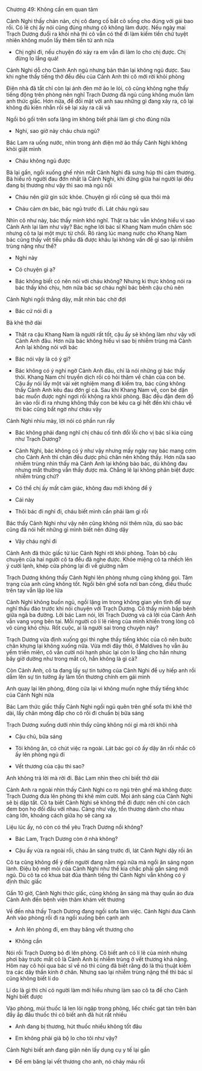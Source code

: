 




Chương 49: Không cần em quan tâm

Cảnh Nghi thấy chán nản, chị cô đang cố bắt cô sống cho đúng với gái bao rồi. Có lẽ chị ấy nói cũng đúng nhưng cô không làm được. Nếu ngày mai Trạch Dương đuổi ra khỏi nhà thì cô vẫn có thể đi làm kiếm tiền chứ tuyệt nhiên không muốn lấy thêm tiền từ anh nữa

- Chị nghỉ đi, nếu chuyện đó xảy ra em vẫn đi làm lo cho chị được. Chị đừng lo lắng quá!

Cảnh Nghi dỗ cho Cảnh Anh ngủ nhưng bản thân lại không ngủ được. Sau khi nghe thấy tiếng thở đều đều của Cảnh Anh thì cô mới rời khỏi phòng

Điện nhà đã tắt chỉ còn lại ánh đèn mờ ảo le lói, cô cũng không nghe thấy tiếng động trên phòng nên nghĩ Trạch Dương đã ngủ cũng không muốn làm anh thức giấc. Hơn nữa, để đối mặt với anh sau những gì đang xảy ra, cô lại không đủ kiên nhẫn rồi sẽ lại xảy ra cãi vã

Ngồi bó gối trên sofa lặng im không biết phải làm gì cho đúng nữa

- Nghi, sao giờ này cháu chưa ngủ?

Bác Lam ra uống nước, nhìn trong ánh điện mờ ảo thấy Cảnh Nghi không khỏi giật mình

- Cháu không ngủ được

Bà lại gần, ngồi xuống ghế nhìn mắt Cảnh Nghi đã sưng húp thì cảm thương. Bà hiểu rõ người đau đớn nhất là Cảnh Nghi, khi đứng giữa hai người lại đều đang bị thương như vậy thì sao mà ngủ nổi

- Cháu nên giữ gìn sức khỏe. Chuyện gì rồi cũng sẽ qua thôi mà

- Cháu cảm ơn bác, bác ngủ trước đi. Lát cháu ngủ sau

Nhìn cô như này, bác thấy mình khó nghĩ. Thật ra bác vẫn không hiểu vì sao Cảnh Anh lại làm như vậy? Bác nghe lời bác sĩ Khang Nam muốn chăm sóc nhưng cô ta lại một mực từ chối. Rõ ràng lúc mang nước cho Khang Nam bác cũng thấy vết tiểu phẫu đã được khâu lại không vấn đề gì sao lại nhiễm trùng nặng như thế?

- Nghi này

- Có chuyện gì ạ?

- Bác không biết có nên nói với cháu không? Nhưng kì thực không nói ra bác thấy khó chịu, hơn nữa bác sợ cháu nghĩ bác bênh cậu chủ nên

Cảnh Nghi ngồi thẳng dậy, mắt nhìn bác chờ đợi

- Bác cứ nói đi ạ

Bà khẽ thở dài

- Thật ra cậu Khang Nam là người rất tốt, cậu ấy sẽ không làm như vậy với Cảnh Anh đâu. Hơn nữa bác không hiểu vì sao bị nhiễm trùng mà Cảnh Anh lại không nói với bác

- Bác nói vậy là có ý gì?

- Bác không có ý nghi ngờ Cảnh Anh đâu, chỉ là nói những gì bác thấy thôi. Khang Nam chỉ truyền dịch rồi có hỏi thăm về chân của con bé. Cậu ấy nói lấy một vài xét nghiệm mang đi kiểm tra, bác cũng không thấy Cảnh Anh kêu đau đớn gì cả. Sau khi Khang Nam về, con bé dặn bác muốn được nghỉ ngơi rồi không ra khỏi phòng. Bác đều đặn đem đồ ăn vào rồi đi ra nhưng không thấy con bé kêu ca gì hết đến khi cháu về thì bác cũng bất ngờ như cháu vậy

Cảnh Nghi nhíu mày, lời nói có phần run rẩy

- Bác không phải đang nghĩ chị cháu cố tình đổi lỗi cho vị bác sĩ kia cũng như Trạch Dương?

- Cảnh Nghi, bác không có ý như vậy nhưng mấy ngày nay bác mang cơm cho Cảnh Anh thì chân đều được phủ chăn nên không thấy. Hơn nữa sao nhiễm trùng nhìn thấy mà Cảnh Anh lại không bảo bác, dù không đau nhưng mắt thường vẫn thấy được mà. Chẳng lẽ lại không phân biệt được nhiễm trùng chứ?

- Có thể chị ấy mất cảm giác, không đau mới không để ý

- Cái này

- Thôi bác đi nghỉ đi, cháu biết mình cần phải làm gì rồi

Bác thấy Cảnh Nghi như vậy nên cũng không nói thêm nữa, dù sao bác cũng đã nói hết những gì mình biết nên đứng dậy

- Vậy cháu nghỉ đi

Cảnh Anh đã thức giấc từ lúc Cảnh Nghi rời khỏi phòng. Toàn bộ câu chuyện của hai người cô ta đều đã nghe được. Khóe miệng cô ta nhếch lên ý cười lạnh, khép cửa phòng lại đi về giường nằm

Trạch Dương không thấy Cảnh Nghi lên phòng nhưng cũng không gọi. Tâm trạng của anh cũng không tốt. Ngồi bên ghế sofa nơi ban công, điếu thuốc trên tay vẫn lập lòe lửa

Cảnh Nghi không buồn ngủ, ngồi lặng im trong không gian yên tĩnh để suy nghĩ thấu đáo trước khi nói chuyện với Trạch Dương. Cô thấy mình bấp bênh giữa ngã ba đường. Lời bác Lam nói, lời Trạch Dương và cả lời của Cảnh Anh vẫn vang vọng bên tai. Mỗi người có lí lẽ riêng của mình khiến trong lòng cô vô cùng khó chịu. Rốt cuộc, ai là người sai trong chuyện này?

Trạch Dương vừa định xuống gọi thì nghe thấy tiếng khóc của cô nên bước chân khựng lại không xuống nữa. Vừa mới đây thôi, ở Maldives họ vẫn âu yếm triền miên, cô vẫn cười nói hạnh phúc lại còn lo lắng cho hắn nhưng bây giờ dường như trong mắt cô, hắn không là gì cả?

Còn Cảnh Anh, cô ta đang lấy sự tin tưởng của Cảnh Nghi để uy hiếp anh rồi dẫm lên sự tin tưởng ấy làm tổn thương chính em gái mình

Anh quay lại lên phòng, đóng cửa lại vì không muốn nghe thấy tiếng khóc của Cảnh Nghi nữa

Bác Lam thức giấc thấy Cảnh Nghi ngồi ngủ quên trên ghế sofa thì khẽ thở dài, lấy chăn mỏng đắp cho cô rồi đi chuẩn bị bữa sáng

Trạch Dương xuống dưới nhìn thấy cũng không nói gì mà rời khỏi nhà

- Cậu chủ, bữa sáng

- Tôi không ăn, có chút việc ra ngoài. Lát bác gọi cô ấy dậy ăn rồi nhắc cô ấy lên phòng ngủ đi

- Vết thương của cậu thì sao?

Anh không trả lời mà rời đi. Bác Lam nhìn theo chỉ biết thở dài

Cảnh Anh ra ngoài nhìn thấy Cảnh Nghi co ro ngủ trên ghế mà không được Trạch Dương đưa lên phòng thì khẽ mỉm cười. Mọi ánh sáng của Cảnh Nghi sẽ bị dập tắt. Cô ta biết Cảnh Nghi sẽ không thể đi được nên chỉ còn cách đem bọn họ đối đầu với nhau. Càng như vậy, tổn thương dành cho nhau càng lớn, khoảng cách giữa họ sẽ càng xa

Liệu lúc ấy, nó còn có thể yêu Trạch Dương nổi không?

- Bác Lam, Trạch Dương còn ở nhà không?

- Cậu ấy vừa ra ngoài rồi, cháu ăn sáng trước đi, lát Cảnh Nghi dậy rồi ăn

Cô ta cũng không để ý đến người đang nằm ngủ nữa mà ngồi ăn sáng ngon lành. Điệu bộ mệt mỏi của Cảnh Nghi như thế kia chắc phải gần sáng mới ngủ. Dù cô ta có khua bát đũa thành tiếng thì Cảnh Nghi vẫn không có ý định thức giấc

Gần 10 giờ, Cảnh Nghi thức giấc, cũng không ăn sáng mà thay quần áo đưa Cảnh Anh đến bệnh viện thăm khám vết thương

Về đến nhà thấy Trạch Dương đang ngồi sofa làm việc. Cảnh Nghi đưa Cảnh Anh vào phòng rồi đi ra ngồi xuống bên cạnh anh

- Anh lên phòng đi, em thay băng vết thương cho

- Không cần

Nói rồi Trạch Dương bỏ đi lên phòng. Cô biết anh có lí lẽ của mình nhưng phơi bày trước mắt cô là Cảnh Anh bị nhiễm trùng ở vết thương khá nặng. Hôm nay cô hỏi qua bác sĩ về nó thì cũng đã biết rằng đó là thủ thuật kiểm tra các dây thần kinh ở chân. Nhưng sao lại nhiễm trùng nặng thế thì bác sĩ cũng không biết lí do

Lí do là gì thì chỉ có người làm mới hiểu nhưng làm sao cô ta để cho Cảnh Nghi biết được

Vào phòng, mùi thuốc lá len lỏi ngập trong phòng, liếc chiếc gạt tàn trên bàn đầy ắp đầu thuốc thì cô biết anh đã hút rất nhiều

- Anh đang bị thương, hút thuốc nhiều không tốt đâu

- Em không phải giả bộ lo cho tôi như vậy?

Cảnh Nghi biết anh đang giận nên lấy dụng cụ y tế lại gần

- Để em băng lại vết thương cho anh, nó chảy máu rồi




